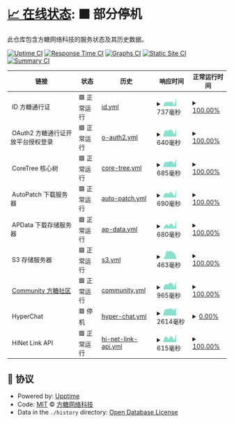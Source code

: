 # [📈 在线状态](https://monitor.rdpstudio.top): <!--live status--> **🟧 部分停机**

此仓库包含方糖网络科技的服务状态及其历史数据。

[![Uptime CI](https://github.com/rdpstudio2019/monitor/workflows/Uptime%20CI/badge.svg)](https://github.com/rdpstudio2019/monitor/actions?query=workflow%3A%22Uptime+CI%22)
[![Response Time CI](https://github.com/rdpstudio2019/monitor/workflows/Response%20Time%20CI/badge.svg)](https://github.com/rdpstudio2019/monitor/actions?query=workflow%3A%22Response+Time+CI%22)
[![Graphs CI](https://github.com/rdpstudio2019/monitor/workflows/Graphs%20CI/badge.svg)](https://github.com/rdpstudio2019/monitor/actions?query=workflow%3A%22Graphs+CI%22)
[![Static Site CI](https://github.com/rdpstudio2019/monitor/workflows/Static%20Site%20CI/badge.svg)](https://github.com/rdpstudio2019/monitor/actions?query=workflow%3A%22Static+Site+CI%22)
[![Summary CI](https://github.com/rdpstudio2019/monitor/workflows/Summary%20CI/badge.svg)](https://github.com/rdpstudio2019/monitor/actions?query=workflow%3A%22Summary+CI%22)

<!--start: status pages-->
<!-- This summary is generated by Upptime (https://github.com/upptime/upptime) -->
<!-- Do not edit this manually, your changes will be overwritten -->
<!-- prettier-ignore -->
| 链接 | 状态 | 历史 | 响应时间 | 正常运行时间 |
| --- | ------ | ------- | ------------- | ------ |
| <img alt="" src="https://webstatic.rdpstudio.top/global/branding/static/fangtang/favicon.png" height="13"> ID 方糖通行证 | 🟩 正常运行 | [id.yml](https://github.com/rdpstudio2019/monitor/commits/HEAD/history/id.yml) | <details><summary><img alt="响应时间图像" src="./graphs/id/response-time-week.png" height="20"> 737毫秒</summary><br><a href="https://monitor.rdpstudio.top/history/id"><img alt="响应时间 865" src="https://img.shields.io/endpoint?url=https%3A%2F%2Fraw.githubusercontent.com%2Frdpstudio2019%2Fmonitor%2FHEAD%2Fapi%2Fid%2Fresponse-time.json"></a><br><a href="https://monitor.rdpstudio.top/history/id"><img alt="24 小时响应时间 484" src="https://img.shields.io/endpoint?url=https%3A%2F%2Fraw.githubusercontent.com%2Frdpstudio2019%2Fmonitor%2FHEAD%2Fapi%2Fid%2Fresponse-time-day.json"></a><br><a href="https://monitor.rdpstudio.top/history/id"><img alt="7 天正常运行时间 737" src="https://img.shields.io/endpoint?url=https%3A%2F%2Fraw.githubusercontent.com%2Frdpstudio2019%2Fmonitor%2FHEAD%2Fapi%2Fid%2Fresponse-time-week.json"></a><br><a href="https://monitor.rdpstudio.top/history/id"><img alt="30天正常运行时间 763" src="https://img.shields.io/endpoint?url=https%3A%2F%2Fraw.githubusercontent.com%2Frdpstudio2019%2Fmonitor%2FHEAD%2Fapi%2Fid%2Fresponse-time-month.json"></a><br><a href="https://monitor.rdpstudio.top/history/id"><img alt="1年正常运行时间 865" src="https://img.shields.io/endpoint?url=https%3A%2F%2Fraw.githubusercontent.com%2Frdpstudio2019%2Fmonitor%2FHEAD%2Fapi%2Fid%2Fresponse-time-year.json"></a></details> | <details><summary><a href="https://monitor.rdpstudio.top/history/id">100.00%</a></summary><a href="https://monitor.rdpstudio.top/history/id"><img alt="正常运行时间 99.52%" src="https://img.shields.io/endpoint?url=https%3A%2F%2Fraw.githubusercontent.com%2Frdpstudio2019%2Fmonitor%2FHEAD%2Fapi%2Fid%2Fuptime.json"></a><br><a href="https://monitor.rdpstudio.top/history/id"><img alt="24 小时正常运行时间 100.00%" src="https://img.shields.io/endpoint?url=https%3A%2F%2Fraw.githubusercontent.com%2Frdpstudio2019%2Fmonitor%2FHEAD%2Fapi%2Fid%2Fuptime-day.json"></a><br><a href="https://monitor.rdpstudio.top/history/id"><img alt="7 天正常运行时间 100.00%" src="https://img.shields.io/endpoint?url=https%3A%2F%2Fraw.githubusercontent.com%2Frdpstudio2019%2Fmonitor%2FHEAD%2Fapi%2Fid%2Fuptime-week.json"></a><br><a href="https://monitor.rdpstudio.top/history/id"><img alt="30天正常运行时间 100.00%" src="https://img.shields.io/endpoint?url=https%3A%2F%2Fraw.githubusercontent.com%2Frdpstudio2019%2Fmonitor%2FHEAD%2Fapi%2Fid%2Fuptime-month.json"></a><br><a href="https://monitor.rdpstudio.top/history/id"><img alt="1年正常运行时间 99.52%" src="https://img.shields.io/endpoint?url=https%3A%2F%2Fraw.githubusercontent.com%2Frdpstudio2019%2Fmonitor%2FHEAD%2Fapi%2Fid%2Fuptime-year.json"></a></details>
| <img alt="" src="https://webstatic.rdpstudio.top/global/branding/static/fangtang/favicon.png" height="13"> OAuth2 方糖通行证开放平台授权登录 | 🟩 正常运行 | [o-auth2.yml](https://github.com/rdpstudio2019/monitor/commits/HEAD/history/o-auth2.yml) | <details><summary><img alt="响应时间图像" src="./graphs/o-auth2/response-time-week.png" height="20"> 640毫秒</summary><br><a href="https://monitor.rdpstudio.top/history/o-auth2"><img alt="响应时间 761" src="https://img.shields.io/endpoint?url=https%3A%2F%2Fraw.githubusercontent.com%2Frdpstudio2019%2Fmonitor%2FHEAD%2Fapi%2Fo-auth2%2Fresponse-time.json"></a><br><a href="https://monitor.rdpstudio.top/history/o-auth2"><img alt="24 小时响应时间 458" src="https://img.shields.io/endpoint?url=https%3A%2F%2Fraw.githubusercontent.com%2Frdpstudio2019%2Fmonitor%2FHEAD%2Fapi%2Fo-auth2%2Fresponse-time-day.json"></a><br><a href="https://monitor.rdpstudio.top/history/o-auth2"><img alt="7 天正常运行时间 640" src="https://img.shields.io/endpoint?url=https%3A%2F%2Fraw.githubusercontent.com%2Frdpstudio2019%2Fmonitor%2FHEAD%2Fapi%2Fo-auth2%2Fresponse-time-week.json"></a><br><a href="https://monitor.rdpstudio.top/history/o-auth2"><img alt="30天正常运行时间 710" src="https://img.shields.io/endpoint?url=https%3A%2F%2Fraw.githubusercontent.com%2Frdpstudio2019%2Fmonitor%2FHEAD%2Fapi%2Fo-auth2%2Fresponse-time-month.json"></a><br><a href="https://monitor.rdpstudio.top/history/o-auth2"><img alt="1年正常运行时间 761" src="https://img.shields.io/endpoint?url=https%3A%2F%2Fraw.githubusercontent.com%2Frdpstudio2019%2Fmonitor%2FHEAD%2Fapi%2Fo-auth2%2Fresponse-time-year.json"></a></details> | <details><summary><a href="https://monitor.rdpstudio.top/history/o-auth2">100.00%</a></summary><a href="https://monitor.rdpstudio.top/history/o-auth2"><img alt="正常运行时间 99.54%" src="https://img.shields.io/endpoint?url=https%3A%2F%2Fraw.githubusercontent.com%2Frdpstudio2019%2Fmonitor%2FHEAD%2Fapi%2Fo-auth2%2Fuptime.json"></a><br><a href="https://monitor.rdpstudio.top/history/o-auth2"><img alt="24 小时正常运行时间 100.00%" src="https://img.shields.io/endpoint?url=https%3A%2F%2Fraw.githubusercontent.com%2Frdpstudio2019%2Fmonitor%2FHEAD%2Fapi%2Fo-auth2%2Fuptime-day.json"></a><br><a href="https://monitor.rdpstudio.top/history/o-auth2"><img alt="7 天正常运行时间 100.00%" src="https://img.shields.io/endpoint?url=https%3A%2F%2Fraw.githubusercontent.com%2Frdpstudio2019%2Fmonitor%2FHEAD%2Fapi%2Fo-auth2%2Fuptime-week.json"></a><br><a href="https://monitor.rdpstudio.top/history/o-auth2"><img alt="30天正常运行时间 100.00%" src="https://img.shields.io/endpoint?url=https%3A%2F%2Fraw.githubusercontent.com%2Frdpstudio2019%2Fmonitor%2FHEAD%2Fapi%2Fo-auth2%2Fuptime-month.json"></a><br><a href="https://monitor.rdpstudio.top/history/o-auth2"><img alt="1年正常运行时间 99.54%" src="https://img.shields.io/endpoint?url=https%3A%2F%2Fraw.githubusercontent.com%2Frdpstudio2019%2Fmonitor%2FHEAD%2Fapi%2Fo-auth2%2Fuptime-year.json"></a></details>
| <img alt="" src="https://webstatic.rdpstudio.top/global/branding/static/fangtang/favicon.png" height="13"> CoreTree 核心树 | 🟩 正常运行 | [core-tree.yml](https://github.com/rdpstudio2019/monitor/commits/HEAD/history/core-tree.yml) | <details><summary><img alt="响应时间图像" src="./graphs/core-tree/response-time-week.png" height="20"> 685毫秒</summary><br><a href="https://monitor.rdpstudio.top/history/core-tree"><img alt="响应时间 715" src="https://img.shields.io/endpoint?url=https%3A%2F%2Fraw.githubusercontent.com%2Frdpstudio2019%2Fmonitor%2FHEAD%2Fapi%2Fcore-tree%2Fresponse-time.json"></a><br><a href="https://monitor.rdpstudio.top/history/core-tree"><img alt="24 小时响应时间 264" src="https://img.shields.io/endpoint?url=https%3A%2F%2Fraw.githubusercontent.com%2Frdpstudio2019%2Fmonitor%2FHEAD%2Fapi%2Fcore-tree%2Fresponse-time-day.json"></a><br><a href="https://monitor.rdpstudio.top/history/core-tree"><img alt="7 天正常运行时间 685" src="https://img.shields.io/endpoint?url=https%3A%2F%2Fraw.githubusercontent.com%2Frdpstudio2019%2Fmonitor%2FHEAD%2Fapi%2Fcore-tree%2Fresponse-time-week.json"></a><br><a href="https://monitor.rdpstudio.top/history/core-tree"><img alt="30天正常运行时间 728" src="https://img.shields.io/endpoint?url=https%3A%2F%2Fraw.githubusercontent.com%2Frdpstudio2019%2Fmonitor%2FHEAD%2Fapi%2Fcore-tree%2Fresponse-time-month.json"></a><br><a href="https://monitor.rdpstudio.top/history/core-tree"><img alt="1年正常运行时间 715" src="https://img.shields.io/endpoint?url=https%3A%2F%2Fraw.githubusercontent.com%2Frdpstudio2019%2Fmonitor%2FHEAD%2Fapi%2Fcore-tree%2Fresponse-time-year.json"></a></details> | <details><summary><a href="https://monitor.rdpstudio.top/history/core-tree">100.00%</a></summary><a href="https://monitor.rdpstudio.top/history/core-tree"><img alt="正常运行时间 99.51%" src="https://img.shields.io/endpoint?url=https%3A%2F%2Fraw.githubusercontent.com%2Frdpstudio2019%2Fmonitor%2FHEAD%2Fapi%2Fcore-tree%2Fuptime.json"></a><br><a href="https://monitor.rdpstudio.top/history/core-tree"><img alt="24 小时正常运行时间 100.00%" src="https://img.shields.io/endpoint?url=https%3A%2F%2Fraw.githubusercontent.com%2Frdpstudio2019%2Fmonitor%2FHEAD%2Fapi%2Fcore-tree%2Fuptime-day.json"></a><br><a href="https://monitor.rdpstudio.top/history/core-tree"><img alt="7 天正常运行时间 100.00%" src="https://img.shields.io/endpoint?url=https%3A%2F%2Fraw.githubusercontent.com%2Frdpstudio2019%2Fmonitor%2FHEAD%2Fapi%2Fcore-tree%2Fuptime-week.json"></a><br><a href="https://monitor.rdpstudio.top/history/core-tree"><img alt="30天正常运行时间 100.00%" src="https://img.shields.io/endpoint?url=https%3A%2F%2Fraw.githubusercontent.com%2Frdpstudio2019%2Fmonitor%2FHEAD%2Fapi%2Fcore-tree%2Fuptime-month.json"></a><br><a href="https://monitor.rdpstudio.top/history/core-tree"><img alt="1年正常运行时间 99.51%" src="https://img.shields.io/endpoint?url=https%3A%2F%2Fraw.githubusercontent.com%2Frdpstudio2019%2Fmonitor%2FHEAD%2Fapi%2Fcore-tree%2Fuptime-year.json"></a></details>
| <img alt="" src="https://webstatic.rdpstudio.top/global/branding/static/fangtang/favicon.png" height="13"> AutoPatch 下载服务器 | 🟩 正常运行 | [auto-patch.yml](https://github.com/rdpstudio2019/monitor/commits/HEAD/history/auto-patch.yml) | <details><summary><img alt="响应时间图像" src="./graphs/auto-patch/response-time-week.png" height="20"> 690毫秒</summary><br><a href="https://monitor.rdpstudio.top/history/auto-patch"><img alt="响应时间 697" src="https://img.shields.io/endpoint?url=https%3A%2F%2Fraw.githubusercontent.com%2Frdpstudio2019%2Fmonitor%2FHEAD%2Fapi%2Fauto-patch%2Fresponse-time.json"></a><br><a href="https://monitor.rdpstudio.top/history/auto-patch"><img alt="24 小时响应时间 498" src="https://img.shields.io/endpoint?url=https%3A%2F%2Fraw.githubusercontent.com%2Frdpstudio2019%2Fmonitor%2FHEAD%2Fapi%2Fauto-patch%2Fresponse-time-day.json"></a><br><a href="https://monitor.rdpstudio.top/history/auto-patch"><img alt="7 天正常运行时间 690" src="https://img.shields.io/endpoint?url=https%3A%2F%2Fraw.githubusercontent.com%2Frdpstudio2019%2Fmonitor%2FHEAD%2Fapi%2Fauto-patch%2Fresponse-time-week.json"></a><br><a href="https://monitor.rdpstudio.top/history/auto-patch"><img alt="30天正常运行时间 716" src="https://img.shields.io/endpoint?url=https%3A%2F%2Fraw.githubusercontent.com%2Frdpstudio2019%2Fmonitor%2FHEAD%2Fapi%2Fauto-patch%2Fresponse-time-month.json"></a><br><a href="https://monitor.rdpstudio.top/history/auto-patch"><img alt="1年正常运行时间 697" src="https://img.shields.io/endpoint?url=https%3A%2F%2Fraw.githubusercontent.com%2Frdpstudio2019%2Fmonitor%2FHEAD%2Fapi%2Fauto-patch%2Fresponse-time-year.json"></a></details> | <details><summary><a href="https://monitor.rdpstudio.top/history/auto-patch">100.00%</a></summary><a href="https://monitor.rdpstudio.top/history/auto-patch"><img alt="正常运行时间 99.51%" src="https://img.shields.io/endpoint?url=https%3A%2F%2Fraw.githubusercontent.com%2Frdpstudio2019%2Fmonitor%2FHEAD%2Fapi%2Fauto-patch%2Fuptime.json"></a><br><a href="https://monitor.rdpstudio.top/history/auto-patch"><img alt="24 小时正常运行时间 100.00%" src="https://img.shields.io/endpoint?url=https%3A%2F%2Fraw.githubusercontent.com%2Frdpstudio2019%2Fmonitor%2FHEAD%2Fapi%2Fauto-patch%2Fuptime-day.json"></a><br><a href="https://monitor.rdpstudio.top/history/auto-patch"><img alt="7 天正常运行时间 100.00%" src="https://img.shields.io/endpoint?url=https%3A%2F%2Fraw.githubusercontent.com%2Frdpstudio2019%2Fmonitor%2FHEAD%2Fapi%2Fauto-patch%2Fuptime-week.json"></a><br><a href="https://monitor.rdpstudio.top/history/auto-patch"><img alt="30天正常运行时间 100.00%" src="https://img.shields.io/endpoint?url=https%3A%2F%2Fraw.githubusercontent.com%2Frdpstudio2019%2Fmonitor%2FHEAD%2Fapi%2Fauto-patch%2Fuptime-month.json"></a><br><a href="https://monitor.rdpstudio.top/history/auto-patch"><img alt="1年正常运行时间 99.51%" src="https://img.shields.io/endpoint?url=https%3A%2F%2Fraw.githubusercontent.com%2Frdpstudio2019%2Fmonitor%2FHEAD%2Fapi%2Fauto-patch%2Fuptime-year.json"></a></details>
| <img alt="" src="https://webstatic.rdpstudio.top/global/branding/static/fangtang/favicon.png" height="13"> APData 下载存储服务器 | 🟩 正常运行 | [ap-data.yml](https://github.com/rdpstudio2019/monitor/commits/HEAD/history/ap-data.yml) | <details><summary><img alt="响应时间图像" src="./graphs/ap-data/response-time-week.png" height="20"> 680毫秒</summary><br><a href="https://monitor.rdpstudio.top/history/ap-data"><img alt="响应时间 676" src="https://img.shields.io/endpoint?url=https%3A%2F%2Fraw.githubusercontent.com%2Frdpstudio2019%2Fmonitor%2FHEAD%2Fapi%2Fap-data%2Fresponse-time.json"></a><br><a href="https://monitor.rdpstudio.top/history/ap-data"><img alt="24 小时响应时间 775" src="https://img.shields.io/endpoint?url=https%3A%2F%2Fraw.githubusercontent.com%2Frdpstudio2019%2Fmonitor%2FHEAD%2Fapi%2Fap-data%2Fresponse-time-day.json"></a><br><a href="https://monitor.rdpstudio.top/history/ap-data"><img alt="7 天正常运行时间 680" src="https://img.shields.io/endpoint?url=https%3A%2F%2Fraw.githubusercontent.com%2Frdpstudio2019%2Fmonitor%2FHEAD%2Fapi%2Fap-data%2Fresponse-time-week.json"></a><br><a href="https://monitor.rdpstudio.top/history/ap-data"><img alt="30天正常运行时间 687" src="https://img.shields.io/endpoint?url=https%3A%2F%2Fraw.githubusercontent.com%2Frdpstudio2019%2Fmonitor%2FHEAD%2Fapi%2Fap-data%2Fresponse-time-month.json"></a><br><a href="https://monitor.rdpstudio.top/history/ap-data"><img alt="1年正常运行时间 676" src="https://img.shields.io/endpoint?url=https%3A%2F%2Fraw.githubusercontent.com%2Frdpstudio2019%2Fmonitor%2FHEAD%2Fapi%2Fap-data%2Fresponse-time-year.json"></a></details> | <details><summary><a href="https://monitor.rdpstudio.top/history/ap-data">100.00%</a></summary><a href="https://monitor.rdpstudio.top/history/ap-data"><img alt="正常运行时间 99.74%" src="https://img.shields.io/endpoint?url=https%3A%2F%2Fraw.githubusercontent.com%2Frdpstudio2019%2Fmonitor%2FHEAD%2Fapi%2Fap-data%2Fuptime.json"></a><br><a href="https://monitor.rdpstudio.top/history/ap-data"><img alt="24 小时正常运行时间 100.00%" src="https://img.shields.io/endpoint?url=https%3A%2F%2Fraw.githubusercontent.com%2Frdpstudio2019%2Fmonitor%2FHEAD%2Fapi%2Fap-data%2Fuptime-day.json"></a><br><a href="https://monitor.rdpstudio.top/history/ap-data"><img alt="7 天正常运行时间 100.00%" src="https://img.shields.io/endpoint?url=https%3A%2F%2Fraw.githubusercontent.com%2Frdpstudio2019%2Fmonitor%2FHEAD%2Fapi%2Fap-data%2Fuptime-week.json"></a><br><a href="https://monitor.rdpstudio.top/history/ap-data"><img alt="30天正常运行时间 100.00%" src="https://img.shields.io/endpoint?url=https%3A%2F%2Fraw.githubusercontent.com%2Frdpstudio2019%2Fmonitor%2FHEAD%2Fapi%2Fap-data%2Fuptime-month.json"></a><br><a href="https://monitor.rdpstudio.top/history/ap-data"><img alt="1年正常运行时间 99.74%" src="https://img.shields.io/endpoint?url=https%3A%2F%2Fraw.githubusercontent.com%2Frdpstudio2019%2Fmonitor%2FHEAD%2Fapi%2Fap-data%2Fuptime-year.json"></a></details>
| <img alt="" src="https://webstatic.rdpstudio.top/global/branding/static/fangtang/favicon.png" height="13"> S3 存储服务器 | 🟩 正常运行 | [s3.yml](https://github.com/rdpstudio2019/monitor/commits/HEAD/history/s3.yml) | <details><summary><img alt="响应时间图像" src="./graphs/s3/response-time-week.png" height="20"> 463毫秒</summary><br><a href="https://monitor.rdpstudio.top/history/s3"><img alt="响应时间 490" src="https://img.shields.io/endpoint?url=https%3A%2F%2Fraw.githubusercontent.com%2Frdpstudio2019%2Fmonitor%2FHEAD%2Fapi%2Fs3%2Fresponse-time.json"></a><br><a href="https://monitor.rdpstudio.top/history/s3"><img alt="24 小时响应时间 214" src="https://img.shields.io/endpoint?url=https%3A%2F%2Fraw.githubusercontent.com%2Frdpstudio2019%2Fmonitor%2FHEAD%2Fapi%2Fs3%2Fresponse-time-day.json"></a><br><a href="https://monitor.rdpstudio.top/history/s3"><img alt="7 天正常运行时间 463" src="https://img.shields.io/endpoint?url=https%3A%2F%2Fraw.githubusercontent.com%2Frdpstudio2019%2Fmonitor%2FHEAD%2Fapi%2Fs3%2Fresponse-time-week.json"></a><br><a href="https://monitor.rdpstudio.top/history/s3"><img alt="30天正常运行时间 438" src="https://img.shields.io/endpoint?url=https%3A%2F%2Fraw.githubusercontent.com%2Frdpstudio2019%2Fmonitor%2FHEAD%2Fapi%2Fs3%2Fresponse-time-month.json"></a><br><a href="https://monitor.rdpstudio.top/history/s3"><img alt="1年正常运行时间 490" src="https://img.shields.io/endpoint?url=https%3A%2F%2Fraw.githubusercontent.com%2Frdpstudio2019%2Fmonitor%2FHEAD%2Fapi%2Fs3%2Fresponse-time-year.json"></a></details> | <details><summary><a href="https://monitor.rdpstudio.top/history/s3">100.00%</a></summary><a href="https://monitor.rdpstudio.top/history/s3"><img alt="正常运行时间 99.78%" src="https://img.shields.io/endpoint?url=https%3A%2F%2Fraw.githubusercontent.com%2Frdpstudio2019%2Fmonitor%2FHEAD%2Fapi%2Fs3%2Fuptime.json"></a><br><a href="https://monitor.rdpstudio.top/history/s3"><img alt="24 小时正常运行时间 100.00%" src="https://img.shields.io/endpoint?url=https%3A%2F%2Fraw.githubusercontent.com%2Frdpstudio2019%2Fmonitor%2FHEAD%2Fapi%2Fs3%2Fuptime-day.json"></a><br><a href="https://monitor.rdpstudio.top/history/s3"><img alt="7 天正常运行时间 100.00%" src="https://img.shields.io/endpoint?url=https%3A%2F%2Fraw.githubusercontent.com%2Frdpstudio2019%2Fmonitor%2FHEAD%2Fapi%2Fs3%2Fuptime-week.json"></a><br><a href="https://monitor.rdpstudio.top/history/s3"><img alt="30天正常运行时间 100.00%" src="https://img.shields.io/endpoint?url=https%3A%2F%2Fraw.githubusercontent.com%2Frdpstudio2019%2Fmonitor%2FHEAD%2Fapi%2Fs3%2Fuptime-month.json"></a><br><a href="https://monitor.rdpstudio.top/history/s3"><img alt="1年正常运行时间 99.78%" src="https://img.shields.io/endpoint?url=https%3A%2F%2Fraw.githubusercontent.com%2Frdpstudio2019%2Fmonitor%2FHEAD%2Fapi%2Fs3%2Fuptime-year.json"></a></details>
| <img alt="" src="https://uploadstatic.tsocial.eu.org/uploads/2023/4/upload_20230426_UAoxjICux958HZuch.png" height="13"> [Community 方糖社区](https://com.rdpstudio.top) | 🟩 正常运行 | [community.yml](https://github.com/rdpstudio2019/monitor/commits/HEAD/history/community.yml) | <details><summary><img alt="响应时间图像" src="./graphs/community/response-time-week.png" height="20"> 965毫秒</summary><br><a href="https://monitor.rdpstudio.top/history/community"><img alt="响应时间 1063" src="https://img.shields.io/endpoint?url=https%3A%2F%2Fraw.githubusercontent.com%2Frdpstudio2019%2Fmonitor%2FHEAD%2Fapi%2Fcommunity%2Fresponse-time.json"></a><br><a href="https://monitor.rdpstudio.top/history/community"><img alt="24 小时响应时间 544" src="https://img.shields.io/endpoint?url=https%3A%2F%2Fraw.githubusercontent.com%2Frdpstudio2019%2Fmonitor%2FHEAD%2Fapi%2Fcommunity%2Fresponse-time-day.json"></a><br><a href="https://monitor.rdpstudio.top/history/community"><img alt="7 天正常运行时间 965" src="https://img.shields.io/endpoint?url=https%3A%2F%2Fraw.githubusercontent.com%2Frdpstudio2019%2Fmonitor%2FHEAD%2Fapi%2Fcommunity%2Fresponse-time-week.json"></a><br><a href="https://monitor.rdpstudio.top/history/community"><img alt="30天正常运行时间 1298" src="https://img.shields.io/endpoint?url=https%3A%2F%2Fraw.githubusercontent.com%2Frdpstudio2019%2Fmonitor%2FHEAD%2Fapi%2Fcommunity%2Fresponse-time-month.json"></a><br><a href="https://monitor.rdpstudio.top/history/community"><img alt="1年正常运行时间 1063" src="https://img.shields.io/endpoint?url=https%3A%2F%2Fraw.githubusercontent.com%2Frdpstudio2019%2Fmonitor%2FHEAD%2Fapi%2Fcommunity%2Fresponse-time-year.json"></a></details> | <details><summary><a href="https://monitor.rdpstudio.top/history/community">100.00%</a></summary><a href="https://monitor.rdpstudio.top/history/community"><img alt="正常运行时间 99.52%" src="https://img.shields.io/endpoint?url=https%3A%2F%2Fraw.githubusercontent.com%2Frdpstudio2019%2Fmonitor%2FHEAD%2Fapi%2Fcommunity%2Fuptime.json"></a><br><a href="https://monitor.rdpstudio.top/history/community"><img alt="24 小时正常运行时间 100.00%" src="https://img.shields.io/endpoint?url=https%3A%2F%2Fraw.githubusercontent.com%2Frdpstudio2019%2Fmonitor%2FHEAD%2Fapi%2Fcommunity%2Fuptime-day.json"></a><br><a href="https://monitor.rdpstudio.top/history/community"><img alt="7 天正常运行时间 100.00%" src="https://img.shields.io/endpoint?url=https%3A%2F%2Fraw.githubusercontent.com%2Frdpstudio2019%2Fmonitor%2FHEAD%2Fapi%2Fcommunity%2Fuptime-week.json"></a><br><a href="https://monitor.rdpstudio.top/history/community"><img alt="30天正常运行时间 100.00%" src="https://img.shields.io/endpoint?url=https%3A%2F%2Fraw.githubusercontent.com%2Frdpstudio2019%2Fmonitor%2FHEAD%2Fapi%2Fcommunity%2Fuptime-month.json"></a><br><a href="https://monitor.rdpstudio.top/history/community"><img alt="1年正常运行时间 99.52%" src="https://img.shields.io/endpoint?url=https%3A%2F%2Fraw.githubusercontent.com%2Frdpstudio2019%2Fmonitor%2FHEAD%2Fapi%2Fcommunity%2Fuptime-year.json"></a></details>
| <img alt="" src="https://webstatic.rdpstudio.top/global/branding/static/hyperchat/icon.png" height="13"> HyperChat | 🟥 停机 | [hyper-chat.yml](https://github.com/rdpstudio2019/monitor/commits/HEAD/history/hyper-chat.yml) | <details><summary><img alt="响应时间图像" src="./graphs/hyper-chat/response-time-week.png" height="20"> 2614毫秒</summary><br><a href="https://monitor.rdpstudio.top/history/hyper-chat"><img alt="响应时间 1252" src="https://img.shields.io/endpoint?url=https%3A%2F%2Fraw.githubusercontent.com%2Frdpstudio2019%2Fmonitor%2FHEAD%2Fapi%2Fhyper-chat%2Fresponse-time.json"></a><br><a href="https://monitor.rdpstudio.top/history/hyper-chat"><img alt="24 小时响应时间 2284" src="https://img.shields.io/endpoint?url=https%3A%2F%2Fraw.githubusercontent.com%2Frdpstudio2019%2Fmonitor%2FHEAD%2Fapi%2Fhyper-chat%2Fresponse-time-day.json"></a><br><a href="https://monitor.rdpstudio.top/history/hyper-chat"><img alt="7 天正常运行时间 2614" src="https://img.shields.io/endpoint?url=https%3A%2F%2Fraw.githubusercontent.com%2Frdpstudio2019%2Fmonitor%2FHEAD%2Fapi%2Fhyper-chat%2Fresponse-time-week.json"></a><br><a href="https://monitor.rdpstudio.top/history/hyper-chat"><img alt="30天正常运行时间 2268" src="https://img.shields.io/endpoint?url=https%3A%2F%2Fraw.githubusercontent.com%2Frdpstudio2019%2Fmonitor%2FHEAD%2Fapi%2Fhyper-chat%2Fresponse-time-month.json"></a><br><a href="https://monitor.rdpstudio.top/history/hyper-chat"><img alt="1年正常运行时间 1252" src="https://img.shields.io/endpoint?url=https%3A%2F%2Fraw.githubusercontent.com%2Frdpstudio2019%2Fmonitor%2FHEAD%2Fapi%2Fhyper-chat%2Fresponse-time-year.json"></a></details> | <details><summary><a href="https://monitor.rdpstudio.top/history/hyper-chat">0.00%</a></summary><a href="https://monitor.rdpstudio.top/history/hyper-chat"><img alt="正常运行时间 79.32%" src="https://img.shields.io/endpoint?url=https%3A%2F%2Fraw.githubusercontent.com%2Frdpstudio2019%2Fmonitor%2FHEAD%2Fapi%2Fhyper-chat%2Fuptime.json"></a><br><a href="https://monitor.rdpstudio.top/history/hyper-chat"><img alt="24 小时正常运行时间 0.00%" src="https://img.shields.io/endpoint?url=https%3A%2F%2Fraw.githubusercontent.com%2Frdpstudio2019%2Fmonitor%2FHEAD%2Fapi%2Fhyper-chat%2Fuptime-day.json"></a><br><a href="https://monitor.rdpstudio.top/history/hyper-chat"><img alt="7 天正常运行时间 0.00%" src="https://img.shields.io/endpoint?url=https%3A%2F%2Fraw.githubusercontent.com%2Frdpstudio2019%2Fmonitor%2FHEAD%2Fapi%2Fhyper-chat%2Fuptime-week.json"></a><br><a href="https://monitor.rdpstudio.top/history/hyper-chat"><img alt="30天正常运行时间 22.14%" src="https://img.shields.io/endpoint?url=https%3A%2F%2Fraw.githubusercontent.com%2Frdpstudio2019%2Fmonitor%2FHEAD%2Fapi%2Fhyper-chat%2Fuptime-month.json"></a><br><a href="https://monitor.rdpstudio.top/history/hyper-chat"><img alt="1年正常运行时间 79.32%" src="https://img.shields.io/endpoint?url=https%3A%2F%2Fraw.githubusercontent.com%2Frdpstudio2019%2Fmonitor%2FHEAD%2Fapi%2Fhyper-chat%2Fuptime-year.json"></a></details>
| <img alt="" src="https://uploadstatic.tsocial.eu.org/uploads/2023/4/upload_20230426_aXkco0X99xofaxz90X9.png" height="13"> HiNet Link API | 🟩 正常运行 | [hi-net-link-api.yml](https://github.com/rdpstudio2019/monitor/commits/HEAD/history/hi-net-link-api.yml) | <details><summary><img alt="响应时间图像" src="./graphs/hi-net-link-api/response-time-week.png" height="20"> 615毫秒</summary><br><a href="https://monitor.rdpstudio.top/history/hi-net-link-api"><img alt="响应时间 638" src="https://img.shields.io/endpoint?url=https%3A%2F%2Fraw.githubusercontent.com%2Frdpstudio2019%2Fmonitor%2FHEAD%2Fapi%2Fhi-net-link-api%2Fresponse-time.json"></a><br><a href="https://monitor.rdpstudio.top/history/hi-net-link-api"><img alt="24 小时响应时间 330" src="https://img.shields.io/endpoint?url=https%3A%2F%2Fraw.githubusercontent.com%2Frdpstudio2019%2Fmonitor%2FHEAD%2Fapi%2Fhi-net-link-api%2Fresponse-time-day.json"></a><br><a href="https://monitor.rdpstudio.top/history/hi-net-link-api"><img alt="7 天正常运行时间 615" src="https://img.shields.io/endpoint?url=https%3A%2F%2Fraw.githubusercontent.com%2Frdpstudio2019%2Fmonitor%2FHEAD%2Fapi%2Fhi-net-link-api%2Fresponse-time-week.json"></a><br><a href="https://monitor.rdpstudio.top/history/hi-net-link-api"><img alt="30天正常运行时间 611" src="https://img.shields.io/endpoint?url=https%3A%2F%2Fraw.githubusercontent.com%2Frdpstudio2019%2Fmonitor%2FHEAD%2Fapi%2Fhi-net-link-api%2Fresponse-time-month.json"></a><br><a href="https://monitor.rdpstudio.top/history/hi-net-link-api"><img alt="1年正常运行时间 638" src="https://img.shields.io/endpoint?url=https%3A%2F%2Fraw.githubusercontent.com%2Frdpstudio2019%2Fmonitor%2FHEAD%2Fapi%2Fhi-net-link-api%2Fresponse-time-year.json"></a></details> | <details><summary><a href="https://monitor.rdpstudio.top/history/hi-net-link-api">100.00%</a></summary><a href="https://monitor.rdpstudio.top/history/hi-net-link-api"><img alt="正常运行时间 99.50%" src="https://img.shields.io/endpoint?url=https%3A%2F%2Fraw.githubusercontent.com%2Frdpstudio2019%2Fmonitor%2FHEAD%2Fapi%2Fhi-net-link-api%2Fuptime.json"></a><br><a href="https://monitor.rdpstudio.top/history/hi-net-link-api"><img alt="24 小时正常运行时间 100.00%" src="https://img.shields.io/endpoint?url=https%3A%2F%2Fraw.githubusercontent.com%2Frdpstudio2019%2Fmonitor%2FHEAD%2Fapi%2Fhi-net-link-api%2Fuptime-day.json"></a><br><a href="https://monitor.rdpstudio.top/history/hi-net-link-api"><img alt="7 天正常运行时间 100.00%" src="https://img.shields.io/endpoint?url=https%3A%2F%2Fraw.githubusercontent.com%2Frdpstudio2019%2Fmonitor%2FHEAD%2Fapi%2Fhi-net-link-api%2Fuptime-week.json"></a><br><a href="https://monitor.rdpstudio.top/history/hi-net-link-api"><img alt="30天正常运行时间 100.00%" src="https://img.shields.io/endpoint?url=https%3A%2F%2Fraw.githubusercontent.com%2Frdpstudio2019%2Fmonitor%2FHEAD%2Fapi%2Fhi-net-link-api%2Fuptime-month.json"></a><br><a href="https://monitor.rdpstudio.top/history/hi-net-link-api"><img alt="1年正常运行时间 99.50%" src="https://img.shields.io/endpoint?url=https%3A%2F%2Fraw.githubusercontent.com%2Frdpstudio2019%2Fmonitor%2FHEAD%2Fapi%2Fhi-net-link-api%2Fuptime-year.json"></a></details>

<!--end: status pages-->

## 📄 协议

- Powered by: [Upptime](https://github.com/upptime/upptime)
- Code: [MIT](./LICENSE) © [方糖网络科技](https://rdpstudio.top)
- Data in the `./history` directory: [Open Database License](https://opendatacommons.org/licenses/odbl/1-0/)
